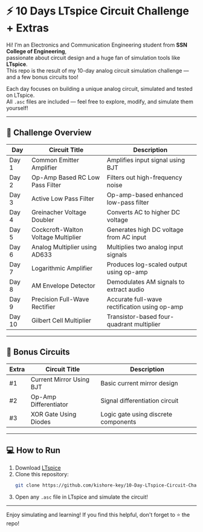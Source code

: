 # ⚡ 10 Days LTspice Circuit Challenge + Extras

Hi! I’m an Electronics and Communication Engineering student from **SSN College of Engineering**,  
passionate about circuit design and a huge fan of simulation tools like **LTspice**.  
This repo is the result of my 10-day analog circuit simulation challenge — and a few bonus circuits too!

Each day focuses on building a unique analog circuit, simulated and tested on LTspice.  
All `.asc` files are included — feel free to explore, modify, and simulate them yourself!

---

## 📘 Challenge Overview

| Day  | Circuit Title                                | Description                              |
|------|----------------------------------------------|------------------------------------------|
| Day 1 | Common Emitter Amplifier                    | Amplifies input signal using BJT         |
| Day 2 | Op-Amp Based RC Low Pass Filter             | Filters out high-frequency noise         |
| Day 3 | Active Low Pass Filter                      | Op-amp-based enhanced low-pass filter    |
| Day 4 | Greinacher Voltage Doubler                  | Converts AC to higher DC voltage         |
| Day 5 | Cockcroft-Walton Voltage Multiplier         | Generates high DC voltage from AC input  |
| Day 6 | Analog Multiplier using AD633               | Multiplies two analog input signals      |
| Day 7 | Logarithmic Amplifier                       | Produces log-scaled output using op-amp  |
| Day 8 | AM Envelope Detector                        | Demodulates AM signals to extract audio  |
| Day 9 | Precision Full-Wave Rectifier               | Accurate full-wave rectification using op-amp |
| Day 10| Gilbert Cell Multiplier                     | Transistor-based four-quadrant multiplier|

---

## 🧩 Bonus Circuits

| Extra | Circuit Title                              | Description                          |
|-------|---------------------------------------------|--------------------------------------|
| #1    | Current Mirror Using BJT                    | Basic current mirror design          |
| #2    | Op-Amp Differentiator                       | Signal differentiation circuit       |
| #3    | XOR Gate Using Diodes                       | Logic gate using discrete components |

---

## 💻 How to Run

1. Download [LTspice](https://www.analog.com/en/design-center/design-tools-and-calculators/ltspice-simulator.html)
2. Clone this repository:
   ```bash
   git clone https://github.com/kishore-key/10-Day-LTspice-Circuit-Challenge.git
   ```
3. Open any `.asc` file in LTspice and simulate the circuit!

---

Enjoy simulating and learning! If you find this helpful, don't forget to ⭐ the repo!
